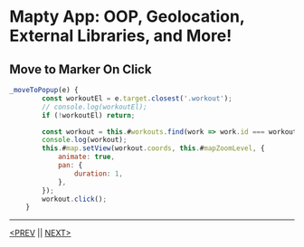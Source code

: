 # Mapty App: OOP, Geolocation, External Libraries, and More!

## Move to Marker On Click

```jsx
_moveToPopup(e) {
        const workoutEl = e.target.closest('.workout');
        // console.log(workoutEl);
        if (!workoutEl) return;

        const workout = this.#workouts.find(work => work.id === workoutEl.dataset.id);
        console.log(workout);
        this.#map.setView(workout.coords, this.#mapZoomLevel, {
            animate: true,
            pan: {
                duration: 1,
            },
        });
        workout.click();
    }
```

---

[<PREV](./cjs221109.md) || [NEXT>](./cjs221110.md)
